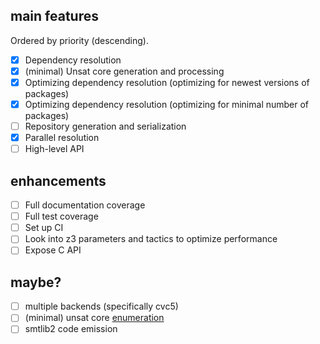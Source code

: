 ## main features

Ordered by priority (descending).

- [x] Dependency resolution
- [x] (minimal) Unsat core generation and processing
- [x] Optimizing dependency resolution (optimizing for newest versions of packages)
- [x] Optimizing dependency resolution (optimizing for minimal number of packages)
- [ ] Repository generation and serialization
- [x] Parallel resolution
- [ ] High-level API

## enhancements

- [ ] Full documentation coverage
- [ ] Full test coverage
- [ ] Set up CI
- [ ] Look into z3 parameters and tactics to optimize performance
- [ ] Expose C API

## maybe?

- [ ] multiple backends (specifically cvc5)
- [ ] (minimal) unsat core [enumeration](https://microsoft.github.io/z3guide/programming/Example%20Programs/Cores%20and%20Satisfying%20Subsets/)
- [ ] smtlib2 code emission
